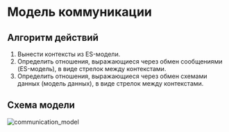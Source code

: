 # Модель коммуникации

## Алгоритм действий

1. Вынести контексты из ES-модели.
2. Определить отношения, выражающиеся через обмен сообщениями (ES-модель), в виде стрелок между контекстами.
3. Определить отношения, выражающиеся через обмен схемами данных (модель данных), в виде стрелок между контекстами.

## Схема модели

![communication_model](communication_models/communication_model.png)
